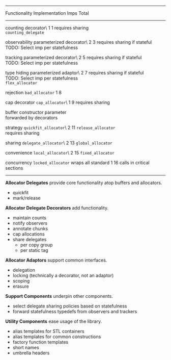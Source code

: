 <style>
  table {
      border: 1px solid black;
      border-collapse: collapse;
  }
  th {
      background: #EDF;
  }
  tr:nth-child(2n + 1) {
      background: #EEF;
  }
  td,th {
      border: 1px solid black;
      padding: 10px;
  }
</style>

-------------------------------------------------------------------------------
Functionality   Implementation                       Imps   Total
--------------- ----------------------------------- -----  ------
counting        decorator\                              1       1
                requires sharing\
                `counting_delegate`

observability   parameterized decorator\                2       3
                requires sharing if stateful\
                TODO: Select imp per statefulness

tracking        parameterized decorator\                2       5
                requires sharing if stateful\
                TODO: Select imp per statefulness

type hiding     parameterized adaptor\                  2       7
                requires sharing if stateful\
                TODO: Select imp per statefulness\
                `flex_allocator`

rejection       `bad_allocator`                         1       8

cap             decorator `cap_allocator`\              1       9
                requires sharing

buffer          constructor parameter\
                forwarded by decorators

strategy        `quickfit_allocator`\                   2      11
                `release_allocator`\
                requires sharing

sharing         `delegate_allocator`\                   2      13
                `global_allocator`

convenience     `local_allocator`\                      2      15
                `fixed_allocator`

concurrency     `locked_allocator` wraps all standard   1      16
                calls in critical sections

-------------------------------------------------------------------------------

__Allocator Delegates__ provide core functionality atop buffers and allocators.

* quickfit
* mark/release

__Allocator Delegate Decorators__ add functionality.

* maintain counts
* notify observers
* annotate chunks
* cap allocations
* share delegates
  - per copy group
  - per static tag

__Allocator Adaptors__ support common interfaces.

* delegation
* locking (technically a decorator, not an adaptor)
* scoping
* erasure

__Support Components__ underpin other components.

* select delegate sharing policies based on statefulness
* forward statefulness typedefs from observers and trackers

__Utility Components__ ease usage of the library.

* alias templates for STL containers
* alias templates for common constructions
* factory function templates
* short names
* umbrella headers
